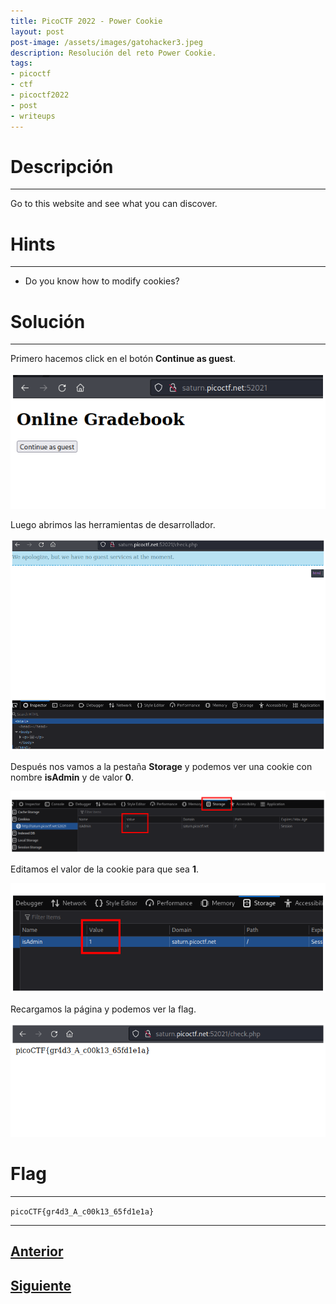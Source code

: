 ```yaml
---
title: PicoCTF 2022 - Power Cookie
layout: post
post-image: /assets/images/gatohacker3.jpeg 
description: Resolución del reto Power Cookie. 
tags:
- picoctf
- ctf
- picoctf2022
- post
- writeups
---
```

# Descripción
---

Go to this website and see what you can discover.


# Hints
---

- Do you know how to modify cookies?


# Solución
---

Primero hacemos click en el botón **Continue as guest**.

![](/assets/images/images-picoctf-2022/power-cookie-1.png)

Luego abrimos las herramientas de desarrollador.

![](/assets/images/images-picoctf-2022/power-cookie-2.png)

Después nos vamos a la pestaña **Storage** y podemos ver una cookie con nombre **isAdmin** y de valor **0**.

![](/assets/images/images-picoctf-2022/power-cookie-3.png)

Editamos el valor de la cookie para que sea **1**.

![](/assets/images/images-picoctf-2022/power-cookie-4.png)

Recargamos la página y podemos ver la flag.

![](/assets/images/images-picoctf-2022/power-cookie-5.png)

# Flag
---

`picoCTF{gr4d3_A_c00k13_65fd1e1a}`

---

## [Anterior](/blog/Forbidden-Paths)
## [Siguiente](/blog/Roboto-Sans)